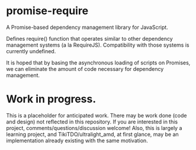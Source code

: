 # promise-require
A Promise-based dependency management library for JavaScript.

Defines require() function that operates similar to other dependency management systems (a la RequireJS). Compatibility with those systems is currently undefined. 

It is hoped that by basing the asynchronous loading of scripts on Promises, we can eliminate the amount of code necessary for dependency management.

# Work in progress.
This is a placeholder for anticipated work. There may be work done (code and design) not reflected in this repository. If you are interested in this project, comments/questions/discussion welcome! Also, this is largely a learning project, and TikiTDO/ultralight_amd, at first glance, may be an implementation already existing with the same motivation.

